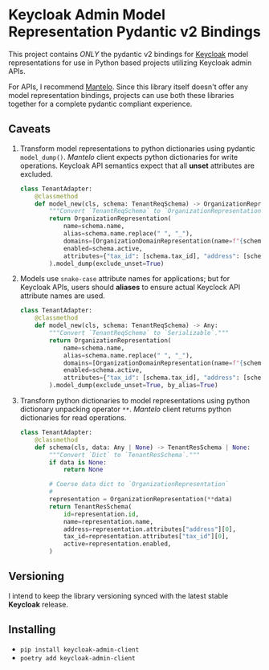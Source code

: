 # Keycloak Admin Model Representation Pydantic v2 Bindings

This project contains *ONLY* the pydantic v2 bindings for [Keycloak](https://www.keycloak.org/) model representations for use in Python based projects utilizing Keycloak admin APIs. 

For APIs, I recommend [Mantelo](https://mantelo.readthedocs.io/en/latest/). Since this library itself doesn't offer any model representation bindings, projects can use both these libraries together for a complete pydantic compliant experience.

## Caveats

1. Transform model representations to python dictionaries using pydantic `model_dump()`. *Mantelo* client expects python dictionaries for write operations. Keycloak API semantics expect that all **unset** attributes are excluded.

    ```python
    class TenantAdapter:
        @classmethod
        def model_new(cls, schema: TenantReqSchema) -> OrganizationRepresentation:
            """Convert `TenantReqSchema` to `OrganizationRepresentation`."""
            return OrganizationRepresentation(
                name=schema.name,
                alias=schema.name.replace(" ", "_"),
                domains=[OrganizationDomainRepresentation(name=f"{schema.name.replace(' ', '-').lower()}.org", verified=False)],
                enabled=schema.active,
                attributes={"tax_id": [schema.tax_id], "address": [schema.address]},
            ).model_dump(exclude_unset=True)
    ```

2. Models use `snake-case` attribute names for applications; but for Keycloak APIs, users should **aliases** to ensure actual Keyclock API attribute names are used.

    ```python
    class TenantAdapter:
        @classmethod
        def model_new(cls, schema: TenantReqSchema) -> Any:
            """Convert `TenantReqSchema` to `Serializable`."""
            return OrganizationRepresentation(
                name=schema.name,
                alias=schema.name.replace(" ", "_"),
                domains=[OrganizationDomainRepresentation(name=f"{schema.name.replace(' ', '-').lower()}.org", verified=False)],
                enabled=schema.active,
                attributes={"tax_id": [schema.tax_id], "address": [schema.address]},
            ).model_dump(exclude_unset=True, by_alias=True)
    ```

3. Transform python dictionaries to model representations using python dictionary unpacking operator `**`. *Mantelo* client returns python dictionaries for read operations.

    ```python
    class TenantAdapter:
        @classmethod
        def schema(cls, data: Any | None) -> TenantResSchema | None:
            """Convert `Dict` to `TenantResSchema`."""
            if data is None:
                return None

            # Coerse data dict to `OrganizationRepresentation`
            #
            representation = OrganizationRepresentation(**data)
            return TenantResSchema(
                id=representation.id,
                name=representation.name,
                address=representation.attributes["address"][0],
                tax_id=representation.attributes["tax_id"][0],
                active=representation.enabled,
            )
    ```

## Versioning

I intend to keep the library versioning synced with the latest stable **Keycloak** release.

## Installing

* `pip install keycloak-admin-client`
* `poetry add keycloak-admin-client`

